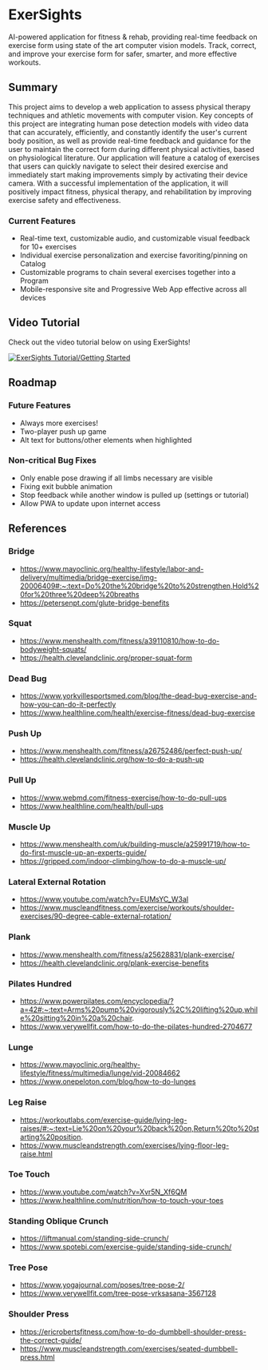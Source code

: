 # ExerSights

AI-powered application for fitness & rehab, providing real-time feedback on exercise form using state of the art computer vision models. Track, correct, and improve your exercise form for safer, smarter, and more effective workouts.

## Summary

This project aims to develop a web application to assess physical therapy techniques and athletic movements with computer vision. Key concepts of this project are integrating human pose detection models with video data that can accurately, efficiently, and constantly identify the user's current body position, as well as provide real-time feedback and guidance for the user to maintain the correct form during different physical activities, based on physiological literature. Our application will feature a catalog of exercises that users can quickly navigate to select their desired exercise and immediately start making improvements simply by activating their device camera. With a successful implementation of the application, it will positively impact fitness, physical therapy, and rehabilitation by improving exercise safety and effectiveness.

### Current Features

- Real-time text, customizable audio, and customizable visual feedback for 10+ exercises
- Individual exercise personalization and exercise favoriting/pinning on Catalog
- Customizable programs to chain several exercises together into a Program
- Mobile-responsive site and Progressive Web App effective across all devices

## Video Tutorial

Check out the video tutorial below on using ExerSights!

[![ExerSights Tutorial/Getting Started](https://img.youtube.com/vi/MyhWLZnW5Hc/0.jpg)](https://www.youtube.com/watch?v=MyhWLZnW5Hc)

## Roadmap

### Future Features

- Always more exercises!
- Two-player push up game
- Alt text for buttons/other elements when highlighted

### Non-critical Bug Fixes

- Only enable pose drawing if all limbs necessary are visible
- Fixing exit bubble animation
- Stop feedback while another window is pulled up (settings or tutorial)
- Allow PWA to update upon internet access

## References

### Bridge

-   https://www.mayoclinic.org/healthy-lifestyle/labor-and-delivery/multimedia/bridge-exercise/img-20006409#:~:text=Do%20the%20bridge%20to%20strengthen,Hold%20for%20three%20deep%20breaths
-   https://petersenpt.com/glute-bridge-benefits

### Squat

-   https://www.menshealth.com/fitness/a39110810/how-to-do-bodyweight-squats/
-   https://health.clevelandclinic.org/proper-squat-form

### Dead Bug

-   https://www.yorkvillesportsmed.com/blog/the-dead-bug-exercise-and-how-you-can-do-it-perfectly
-   https://www.healthline.com/health/exercise-fitness/dead-bug-exercise

### Push Up

-   https://www.menshealth.com/fitness/a26752486/perfect-push-up/
-   https://health.clevelandclinic.org/how-to-do-a-push-up

### Pull Up

-   https://www.webmd.com/fitness-exercise/how-to-do-pull-ups
-   https://www.healthline.com/health/pull-ups

### Muscle Up

-   https://www.menshealth.com/uk/building-muscle/a25991719/how-to-do-first-muscle-up-an-experts-guide/
-   https://gripped.com/indoor-climbing/how-to-do-a-muscle-up/

### Lateral External Rotation

-   https://www.youtube.com/watch?v=EUMsYC_W3aI
-   https://www.muscleandfitness.com/exercise/workouts/shoulder-exercises/90-degree-cable-external-rotation/

### Plank

-   https://www.menshealth.com/fitness/a25628831/plank-exercise/
-   https://health.clevelandclinic.org/plank-exercise-benefits

### Pilates Hundred

-   https://www.powerpilates.com/encyclopedia/?a=42#:~:text=Arms%20pump%20vigorously%2C%20lifting%20up,while%20sitting%20in%20a%20chair.
-   https://www.verywellfit.com/how-to-do-the-pilates-hundred-2704677

### Lunge

-   https://www.mayoclinic.org/healthy-lifestyle/fitness/multimedia/lunge/vid-20084662
-   https://www.onepeloton.com/blog/how-to-do-lunges

### Leg Raise

-   https://workoutlabs.com/exercise-guide/lying-leg-raises/#:~:text=Lie%20on%20your%20back%20on,Return%20to%20starting%20position.
-   https://www.muscleandstrength.com/exercises/lying-floor-leg-raise.html

### Toe Touch

-   https://www.youtube.com/watch?v=Xvr5N_Xf6QM
-   https://www.healthline.com/nutrition/how-to-touch-your-toes

### Standing Oblique Crunch

-   https://liftmanual.com/standing-side-crunch/
-   https://www.spotebi.com/exercise-guide/standing-side-crunch/

### Tree Pose

-   https://www.yogajournal.com/poses/tree-pose-2/
-   https://www.verywellfit.com/tree-pose-vrksasana-3567128

### Shoulder Press

-   https://ericrobertsfitness.com/how-to-do-dumbbell-shoulder-press-the-correct-guide/
-   https://www.muscleandstrength.com/exercises/seated-dumbbell-press.html
